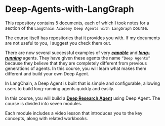 # Deep-Agents-with-LangGraph
This repository contains 5 documents, each of which I took notes for a section of the `LangChain Academy Deep Agents with LangGraph` course.

The course itself has repositories that it provides you with. If my documents are not useful to you, I suggest you check them out.

There are now several successful examples of very <ins>***capable***</ins> and <ins>***long-running***</ins> agents. They have given these agents the 
name `“Deep Agents”` because they believe that they are completely different from previous generations of agents. In 
this course, you will learn what makes them different and build your own Deep Agent.

In LangChain, a Deep Agent is built that is simple and configurable, allowing users to build long-running agents quickly and easily.

In this course, you will build a <ins>**Deep Research Agent**</ins> using Deep Agent. The course is divided into seven modules.

Each module includes a video lesson that introduces you to the key concepts, along with related workbooks.
